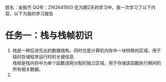 姓名：金振杰
QQ号：2162641503
在为期2天的学习中，我一次学习了以下内容，以下为我的学习报告

# 任务一：栈与栈帧初识
1. 栈是一种后进先出的数据结构，同时也是计算机内存中一块特殊的区域，用于临时存储程序运行时的关键信息 <br>
   栈帧是栈内存中为单个函数调用分配的独立区域，用于存储该函数执行期间的所有相关数据。
2. 